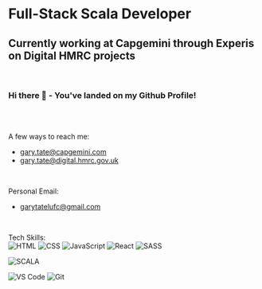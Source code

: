 # Full-Stack Scala Developer
## Currently working at Capgemini through Experis on Digital HMRC projects

<br>

### Hi there 👋 - You've landed on my Github Profile!

<br>
<br>

A few ways to reach me: 
- gary.tate@capgemini.com
- gary.tate@digital.hmrc.gov.uk

<br>

Personal Email: 
- garytatelufc@gmail.com

<br>

Tech Skills:
<br>
![HTML](https://img.shields.io/badge/HTML5-E34F26?style=for-the-badge&logo=html5&logoColor=white)
![CSS](https://img.shields.io/badge/-css3-1572B6?&style=for-the-badge&logo=css3&logoColor=white) 
![JavaScript](https://img.shields.io/badge/-javascript-F7DF1E?&style=for-the-badge&logo=javascript&logoColor=black) 
![React](https://img.shields.io/badge/-ReactJS-grey?&style=for-the-badge&logo=react&logoColor=61DAFB) 
![SASS](https://img.shields.io/badge/Sass-CC6699?style=for-the-badge&logo=sass&logoColor=white)

![SCALA](https://img.shields.io/badge/scala?style=for-the-badge&logo=sass&logoColor=white)


![VS Code](https://img.shields.io/badge/-VSCode-007ACC?&style=for-the-badge&logo=visual-studio-code&logoColor=white) 
![Git](https://img.shields.io/badge/-Git-F05032?&style=for-the-badge&logo=git&logoColor=white)
